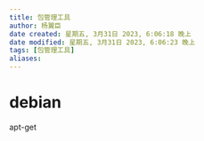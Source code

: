 ```yaml
---
title: 包管理工具
author: 杨翼臣
date created: 星期五, 3月31日 2023, 6:06:18 晚上
date modified: 星期五, 3月31日 2023, 6:06:23 晚上
tags: [包管理工具]
aliases: 
---
```

# debian
apt-get 
